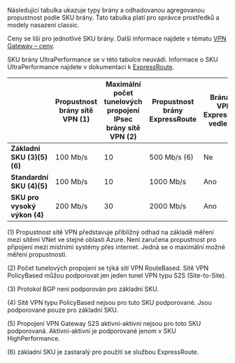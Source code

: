 Následující tabulka ukazuje typy brány a odhadovanou agregovanou propustnost podle SKU brány. Tato tabulka platí pro správce prostředků a modely nasazení classic. 

Ceny se liší pro jednotlivé SKU brány. Další informace najdete v tématu [VPN Gateway – ceny](https://azure.microsoft.com/pricing/details/vpn-gateway).

SKU brány UltraPerformance se v této tabulce neuvádí. Informace o SKU UltraPerformance najdete v dokumentaci k [ExpressRoute](../articles/expressroute/expressroute-about-virtual-network-gateways.md).

|  | **Propustnost brány sítě VPN (1)** | **Maximální počet tunelových propojení IPsec brány sítě VPN (2)** | **Propustnost brány ExpressRoute** | **Brána sítě VPN a ExpressRoute vedle sebe** |
| --- | --- | --- | --- | --- |
| **Základní SKU (3)(5)(6)** |100 Mb/s |10 |500 Mb/s (6) |Ne |
| **Standardní SKU (4)(5)** |100 Mb/s |10 |1000 Mb/s |Ano |
| **SKU pro vysoký výkon (4)** |200 Mb/s |30 |2000 Mb/s |Ano |


(1) Propustnost sítě VPN představuje přibližný odhad na základě měření mezi sítěmi VNet ve stejné oblasti Azure. Není zaručena propustnost pro připojení mezi místními systémy přes internet. Jedná se o maximální možné měření propustnosti.

(2) Počet tunelových propojení se týká sítí VPN RouteBased. Sítě VPN PolicyBased můžou podporovat jen jeden tunel VPN typu S2S (Site-to-Site).

(3) Protokol BGP není podporován pro základní SKU.

(4) Sítě VPN typu PolicyBased nejsou pro tuto SKU podporované. Jsou podporované pouze pro základní SKU.

(5) Propojení VPN Gateway S2S aktivní-aktivní nejsou pro toto SKU podporovaná. Aktivní-aktivní je podporované jenom v SKU HighPerformance.

(6) základní SKU je zastaralý pro použití se službou ExpressRoute.
